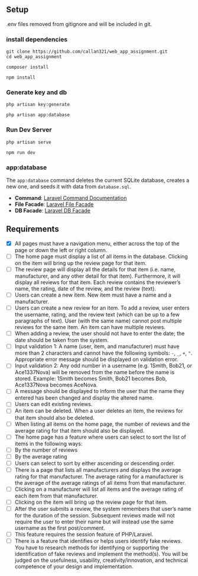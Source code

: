 

## Setup 
.env files removed from gitignore  and will be included in git.
### install dependencies 
```
git clone https://github.com/callan321/web_app_assignment.git
cd web_app_assignment
```
```
composer install
```
```
npm install
```
### Generate key and db
```
php artisan key:generate
```
``` 
php artisan app:database
```
### Run Dev Server 
```
php artisan serve
```
```
npm run dev 
```


### app:database 

The `app:database` command deletes the current SQLite database, creates a new one, and seeds it with data from `database.sql`.

- **Command**: [Laravel Command Documentation](https://laravel.com/docs/10.x/artisan#writing-commands)
- **File Facade**: [Laravel File Facade](https://laravel.com/docs/10.x/filesystem#the-file-facade)
- **DB Facade**: [Laravel DB Facade](https://laravel.com/docs/10.x/database#running-queries)


## Requirements 

- [x] All pages must have a navigation menu, either across the top of the page or down the left or right column.
- [ ] The home page must display a list of all items in the database. Clicking on the item will bring up the review page for that item.
- [ ] The review page will display all the details for that item (i.e. name, manufacturer, and any other detail for that item). Furthermore, it will display all reviews for that item. Each review contains the reviewer’s name, the rating, date of the review, and the review (text).
- [ ] Users can create a new item. New item must have a name and a manufacturer.
- [ ] Users can create a new review for an item. To add a review, user enters the username, rating, and the review text (which can be up to a few paragraphs of text). User (with the same name) cannot post multiple reviews for the same item. An item can have multiple reviews.
- [ ] When adding a review, the user should not have to enter the date; the date should be taken from the system.
- [ ] Input validation 1: A name (user, item, and manufacturer) must have more than 2 characters and cannot have the following symbols: `-`, `_`, `+`, `"`. Appropriate error message should be displayed on validation error.
- [ ] Input validation 2: Any odd number in a username (e.g. 1Smith, Bob21, or Ace1337Nova) will be removed from the name before the name is stored. Example: 1Smith becomes Smith, Bob21 becomes Bob, Ace1337Nova becomes AceNova.
- [ ] A message should be displayed to inform the user that the name they entered has been changed and display the altered name.
- [ ] Users can edit existing reviews.
- [ ] An item can be deleted. When a user deletes an item, the reviews for that item should also be deleted.
- [ ] When listing all items on the home page, the number of reviews and the average rating for that item should also be displayed.
- [ ] The home page has a feature where users can select to sort the list of items in the following ways:
- [ ] By the number of reviews
- [ ] By the average rating
- [ ] Users can select to sort by either ascending or descending order.
- [ ] There is a page that lists all manufacturers and displays the average rating for that manufacturer. The average rating for a manufacturer is the average of the average ratings of all items from that manufacturer.
- [ ] Clicking on a manufacturer will list all items and the average rating of each item from that manufacturer.
- [ ] Clicking on the item will bring up the review page for that item.
- [ ] After the user submits a review, the system remembers that user’s name for the duration of the session. Subsequent reviews made will not require the user to enter their name but will instead use the same username as the first post/comment.
- [ ] This feature requires the session feature of PHP/Laravel.
- [ ] There is a feature that identifies or helps users identify fake reviews. You have to research methods for identifying or supporting the identification of fake reviews and implement the method(s). You will be judged on the usefulness, usability, creativity/innovation, and technical competence of your design and implementation.

